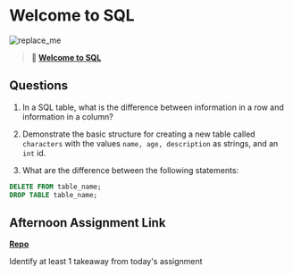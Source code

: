 # Welcome to SQL

![replace_me](https://codeworks.blob.core.windows.net/public/assets/img/illustrations/placeholder.svg)

> **📖 [Welcome to SQL](https://codeworksacademy.com/fs-student-guide/resources/wk11/01-MySQL-GettingStarted)**

## Questions

1. In a SQL table, what is the difference between information in a row and information in a column?

2. Demonstrate the basic structure for creating a new table called `characters` with the values `name, age, description` as strings, and an `int` id.

3. What are the difference between the following statements: 
```sql
DELETE FROM table_name;
DROP TABLE table_name;
```

## Afternoon Assignment Link

**[Repo](https://github.com/dustinbates/<ASSIGNMENT_REPO>)**

Identify at least 1 takeaway from today's assignment
